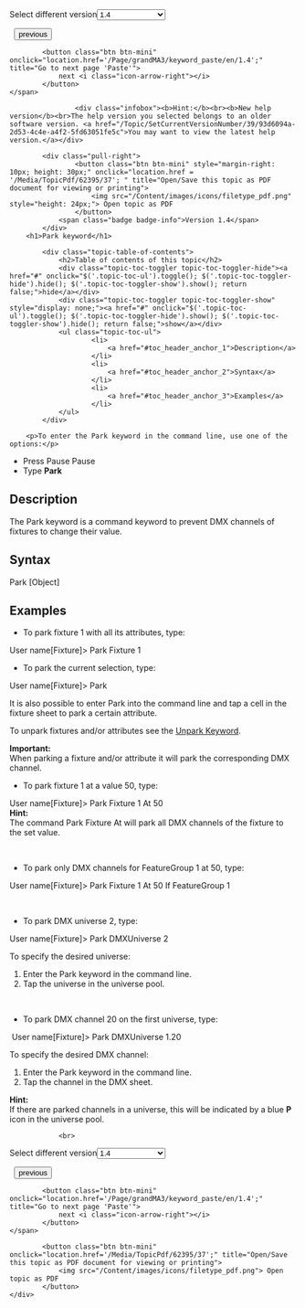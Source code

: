 
<div class="topic-navigation">

<div class="pull-right">
	<span class="pull-left">


<div class="pull-left">
<form action="/Topic/SetCurrentVersionNumber" class="form-inline" id="frmTagSelector" method="post">	<span class="form-mini">
		<div class="input-prepend"><span class="add-on">Select different version</span><select autocomplete="off" id="versionNumberId" name="versionNumberId" onchange="$(this).closest('#frmTagSelector').submit();" style="width: 120px;"><option value="">- latest -</option>
<option value="10">1.0</option>
<option value="32">1.1</option>
<option value="35">1.2</option>
<option value="36">1.3</option>
<option selected="selected" value="37">1.4</option>
<option value="38">1.5</option>
<option value="39">1.6</option>
</select></div>
		<input data-val="true" data-val-number="The field Int32 must be a number." data-val-required="The Int32 field is required." id="ProductId" name="ProductId" type="hidden" value="16">
		<input id="CurrentGuid" name="CurrentGuid" type="hidden" value="93d6094a-2d53-4c4e-a4f2-5fd63051fe5c">
	</span>
</form></div>&nbsp;	</span>
	<span class="pull-right" style="white-space: nowrap;">
			<button class="btn btn-mini" onclick="location.href='/Page/grandMA3/keyword_part/en/1.4'; " title="Go to previous page 'Part'">
				<i class="icon-arrow-left"></i> previous
			</button>

			<button class="btn btn-mini" onclick="location.href='/Page/grandMA3/keyword_paste/en/1.4';" title="Go to next page 'Paste'">
				next <i class="icon-arrow-right"></i> 
			</button>
	</span>
</div>
<div class="clear-fix" style="margin-bottom: 10px"></div>
</div>

					<div class="infobox"><b>Hint:</b><br><b>New help version</b><br>The help version you selected belongs to an older software version. <a href="/Topic/SetCurrentVersionNumber/39/93d6094a-2d53-4c4e-a4f2-5fd63051fe5c">You may want to view the latest help version.</a></div>

			<div class="pull-right">
					<button class="btn btn-mini" style="margin-right: 10px; height: 30px;" onclick="location.href = '/Media/TopicPdf/62395/37'; " title="Open/Save this topic as PDF document for viewing or printing">
						<img src="/Content/images/icons/filetype_pdf.png" style="height: 24px;"> Open topic as PDF
					</button>
				<span class="badge badge-info">Version 1.4</span>
			</div>
		<h1>Park keyword</h1>

			<div class="topic-table-of-contents">
				<h2>Table of contents of this topic</h2>
				<div class="topic-toc-toggler topic-toc-toggler-hide"><a href="#" onclick="$('.topic-toc-ul').toggle(); $('.topic-toc-toggler-hide').hide(); $('.topic-toc-toggler-show').show(); return false;">hide</a></div>
				<div class="topic-toc-toggler topic-toc-toggler-show" style="display: none;"><a href="#" onclick="$('.topic-toc-ul').toggle(); $('.topic-toc-toggler-hide').show(); $('.topic-toc-toggler-show').hide(); return false;">show</a></div>
				<ul class="topic-toc-ul">
						<li>
							<a href="#toc_header_anchor_1">Description</a>
						</li>
						<li>
							<a href="#toc_header_anchor_2">Syntax</a>
						</li>
						<li>
							<a href="#toc_header_anchor_3">Examples</a>
						</li>
				</ul>
			</div>

		<p>To enter the Park keyword in the command line, use one of the options:</p>

<ul>
	<li>Press <span class="hardkey">Pause</span> <span class="hardkey">Pause</span></li>
	<li>Type <strong>Park</strong></li>
</ul>

<a name="toc_header_anchor_1" id="toc_header_anchor_1" class="topic-toc-item"></a><h2>Description</h2>

<p>The Park keyword is a command keyword to prevent DMX channels of fixtures to change their value.</p>

<a name="toc_header_anchor_2" id="toc_header_anchor_2" class="topic-toc-item"></a><h2>Syntax</h2>

<p><span class="syntax">Park [Object]</span></p>

<a name="toc_header_anchor_3" id="toc_header_anchor_3" class="topic-toc-item"></a><h2>Examples</h2>

<ul>
	<li>To park fixture 1 with all its attributes, type:</li>
</ul>

<div class="cl_input">User name[Fixture]&gt; Park Fixture 1</div>

<ul>
	<li>To park the current selection, type:</li>
</ul>

<div class="cl_input">User name[Fixture]&gt;&nbsp;Park</div>

<p>It is also possible to enter Park into the command line and tap a cell in the fixture sheet to park a certain attribute.</p>

<p>To unpark fixtures and/or attributes see the <a href="/Topic/9c80fab0-6a64-4e0b-9665-7d23a4b82d56">Unpark Keyword</a>.</p>

<div class="important"><strong>Important:</strong><br>
When parking a fixture and/or attribute it will park the corresponding DMX channel.</div>

<ul>
	<li>To park fixture 1 at a value 50, type:</li>
</ul>

<div class="cl_input">User name[Fixture]&gt; Park Fixture 1 At 50</div>

<div class="tip"><strong>Hint:</strong><br>
The command Park Fixture At will park all DMX channels of the fixture to the set value.</div>

<p>&nbsp;</p>

<ul>
	<li>To park only DMX channels for FeatureGroup 1 at 50, type:</li>
</ul>

<div class="cl_input">User name[Fixture]&gt; Park Fixture 1 At 50 If FeatureGroup 1</div>

<p>&nbsp;</p>

<ul>
	<li>To park DMX universe 2, type:</li>
</ul>

<div class="cl_input">User name[Fixture]&gt; Park DMXUniverse 2</div>

<p>To specify the desired universe:</p>

<ol>
	<li>Enter the Park keyword in the command line.</li>
	<li>Tap the universe in the universe pool.</li>
</ol>

<p>&nbsp;</p>

<ul>
	<li>To park DMX channel 20 on the first universe, type:</li>
</ul>

<div class="cl_input">&nbsp;User name[Fixture]&gt; Park DMXUniverse 1.20</div>

<p>To specify the desired DMX channel:</p>

<ol>
	<li>Enter the Park keyword in the command line.</li>
	<li>Tap the channel in the DMX sheet.</li>
</ol>

<div class="tip"><strong>Hint:</strong><br>
If there are parked channels in a universe, this will be indicated by a blue&nbsp;<strong>P</strong> icon in the universe pool.</div>


				<br>
<div class="topic-navigation">

<div class="pull-right">
	<span class="pull-left">


<div class="pull-left">
<form action="/Topic/SetCurrentVersionNumber" class="form-inline" id="frmTagSelector" method="post">	<span class="form-mini">
		<div class="input-prepend"><span class="add-on">Select different version</span><select autocomplete="off" id="versionNumberId" name="versionNumberId" onchange="$(this).closest('#frmTagSelector').submit();" style="width: 120px;"><option value="">- latest -</option>
<option value="10">1.0</option>
<option value="32">1.1</option>
<option value="35">1.2</option>
<option value="36">1.3</option>
<option selected="selected" value="37">1.4</option>
<option value="38">1.5</option>
<option value="39">1.6</option>
</select></div>
		<input data-val="true" data-val-number="The field Int32 must be a number." data-val-required="The Int32 field is required." id="ProductId" name="ProductId" type="hidden" value="16">
		<input id="CurrentGuid" name="CurrentGuid" type="hidden" value="93d6094a-2d53-4c4e-a4f2-5fd63051fe5c">
	</span>
</form></div>&nbsp;	</span>
	<span class="pull-right" style="white-space: nowrap;">
			<button class="btn btn-mini" onclick="location.href='/Page/grandMA3/keyword_part/en/1.4'; " title="Go to previous page 'Part'">
				<i class="icon-arrow-left"></i> previous
			</button>

			<button class="btn btn-mini" onclick="location.href='/Page/grandMA3/keyword_paste/en/1.4';" title="Go to next page 'Paste'">
				next <i class="icon-arrow-right"></i> 
			</button>
	</span>
</div>
	<div class="clear-fix"></div>
	<div class="pull-right">
	
			<button class="btn btn-mini" onclick="location.href='/Media/TopicPdf/62395/37';" title="Open/Save this topic as PDF document for viewing or printing">
				<img src="/Content/images/icons/filetype_pdf.png"> Open topic as PDF
			</button>
	</div>
<div class="clear-fix" style="margin-bottom: 10px"></div>
</div>

	